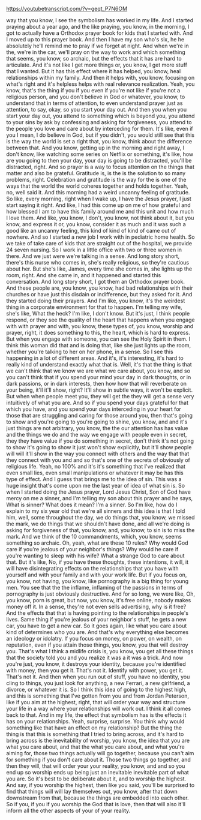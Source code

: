 https://youtubetranscript.com/?v=geqt_P7N6OM

 way that you know, I see the symbolism has worked in my life. And I started praying about a year ago, and the like praying, you know, in the morning, I got to actually have a Orthodox prayer book for kids that I started with. And I moved up to this prayer book. And then I have my son who's six, he he absolutely he'll remind me to pray if we forget at night. And when we're in the, we're in the car, we'll pray on the way to work and which something that seems, you know, so archaic, but the effects that it has are hard to articulate. And it's not like I get more things or, you know, I get more stuff that I wanted. But it has this effect where it has helped, you know, heal relationships within my family. And then it helps with, you know, focusing on what's right and it's helpless helps with real relevance realization. Yeah, you know, that's the thing if you if you even if you're not like if you're not a religious person, and you don't believe in God or whatever, you know, to understand that in terms of attention, to even understand prayer just as attention, to say, okay, so you start your day out. And then you when you start your day out, you attend to something which is beyond you, you attend to your sins by ask by confessing and asking for forgiveness, you attend to the people you love and care about by interceding for them. It's like, even if you I mean, I do believe in God, but if you didn't, you would still see that this is the way the world is set a right that, you know, think about the difference between that. And you know, getting up in the morning and right away, I don't know, like watching some series on Netflix or something, it's like, how are you going to then your day, your day is going to be distracted, you'll be distracted, right. And so prayer is a way to focus attention on the things that matter and also be grateful. Gratitude is, is the is the solution to so many problems, right. Celebration and gratitude is the way for the is one of the ways that the world the world coheres together and holds together. Yeah, no, well said it. And this morning had a weird uncanny feeling of gratitude. So like, every morning, right when I wake up, I have the Jesus prayer, I just start saying it right. And like, I had this come up on me of how grateful and how blessed I am to have this family around me and this unit and how much I love them. And like, you know, I don't, you know, not think about it, but you know, and express it or, you know, consider it as much and it was such a good like an uncanny feeling, this kind of kind of kind of came out of nowhere. And so I started a new job I work with in pediatric home health. So we take of take care of kids that are straight out of the hospital, we provide 24 seven nursing. So I work in a little office with two or three women in there. And we just were we're talking in a sense. And long story short, there's this nurse who comes in, she's really religious, so they're cautious about her. But she's like, James, every time she comes in, she lights up the room, right. And she came in, and it happened and started this conversation. And long story short, I got them an Orthodox prayer book. And these people are, you know, you know, had bad relationships with their churches or have just this disdain or indifference, but they asked for it. And they started doing their prayers. And I'm like, you know, it's the weirdest thing in a corporate environment for that to happen. I'm telling my wife, she's like, What the heck? I'm like, I don't know. But it's just, I think people respond, or they see the quality of the heart that happens when you engage with with prayer and with, you know, these types of, you know, worship and prayer, right, it does something to this, the heart, which is hard to express. But when you engage with someone, you can see the Holy Spirit in them. I think this woman did that and is doing that, like she just lights up the room, whether you're talking to her on her phone, in a sense. So I see this happening in a lot of different areas. And it's, it's interesting, it's hard to really kind of understand exactly what that is. Well, it's that the thing is that we can't think that we know we are what we care about, you know, and so you can't think that if you spend your mind your day in dark thoughts, or in dark passions, or in dark interests, then how how that will reverberate on your being, it'll it'll show, right? It'll show in subtle ways, it won't be explicit. But when when people meet you, they will get the they will get a sense very intuitively of what you are. And so if you spend your days grateful for that which you have, and you spend your days interceding in your heart for those that are struggling and caring for those around you, then that's going to show and you're going to you're going to shine, you know, and and it's just things are not arbitrary, you know, the the our attention has has value and the things we do and the way we engage with people even in secret, they they have value if you do something in secret, don't think it's not going to show it's going to show it just won't show explicitly, but it'll show people will will it'll show in the way you connect with others and the way that that they connect with you and and so that's one of the secrets of obviously of religious life. Yeah, no 100% and it's it's something that I've realized that even small lies, even small manipulations or whatever it may be has this type of effect. And I guess that brings me to the idea of sin. This was a huge insight that's come upon me the last year of idea of what sin is. So when I started doing the Jesus prayer, Lord Jesus Christ, Son of God have mercy on me a sinner, and I'm telling my son about this prayer and he says, What is sinner? What does it mean? I'm a sinner. So I'm like, how do I explain to my six year old that we're all sinners and this idea is that I told him, well, some throughout the day, we do things that, you know, we missed the mark, we do things that we shouldn't have done, and all we're doing is asking for forgiveness of that, you know, and, you know, to sin is to miss the mark. And we think of the 10 commandments, which, you know, seems something so archaic. Oh, yeah, what are these 10 rules? Why would God care if you're jealous of your neighbor's things? Why would he care if you're wanting to sleep with his wife? What a strange God to care about that. But it's like, No, if you have these thoughts, these intentions, it will, it will have disintegrating effects on the relationships that you have with yourself and with your family and with your work life. But if you focus on, you know, not having, you know, like pornography is a big thing for young men. You see that the the inflame, inflaming of the passions in terms of pornography is just obviously destructive. And for so long, we were like, Oh, you know, porn is great, but now, you know, it's free online, nobody makes money off it. In a sense, they're not even sells advertising, why is it free? And the effects that that is having pointing to the relationships in people's lives. Same thing if you're jealous of your neighbor's stuff, he gets a new car, you have to get a new car. So it goes again, like what you care about kind of determines who you are. And that's why everything else becomes an ideology or idolatry. If you focus on money, on power, on wealth, on reputation, even if you attain those things, you know, you that will destroy you. That's what I think a midlife crisis is, you know, you get all these things that the society told you and you realize it was a it was a trick. And now you're just, you know, it destroys your identity, because you're identified with money, then you get it. That's not it. Identify with power, you get it. That's not it. And then when you run out of stuff, you have no identity, you cling to things, you just look for anything, a new Ferrari, a new girlfriend, a divorce, or whatever it is. So I think this idea of going to the highest high, and this is something that I've gotten from you and from Jordan Peterson, like if you aim at the highest, right, that will order your way and structure your life in a way where your relationships will work out. I think it all comes back to that. And in my life, the effect that symbolism has is the effects it has on your relationships. Yeah, surprise, surprise. You think why would something like that have an effect on my relationship? But the thing the thing is that this is something that I tried to bring across, and it's hard to bring across is the inevitability of worship, you know, the idea that you are what you care about, and that the what you care about, and what you're aiming for, those two things actually will go together, because you can't aim for something if you don't care about it. Those two things go together, and then they will, that will order your your reality, you know, and and so you end up so worship ends up being just an inevitable inevitable part of what you are. So it's best to be deliberate about it, and to worship the highest. And say, if you worship the highest, then like you said, you'll be surprised to find that things will will lay themselves out, you know, after that down downstream from that, because the things are embedded into each other. So if you, if you if you worship the God that is love, then that will also it'll inform all the other aspects of your of your reality.